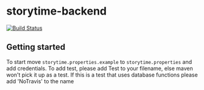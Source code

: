 # storytime-backend
[![Build Status](https://travis-ci.org/MartijnDevNull/storytime-backend.svg?branch=master)](https://travis-ci.org/MartijnDevNull/storytime-backend)

## Getting started
To start move ```storytime.properties.example``` to ```storytime.properties``` and add credentials.
To add test, please add Test to your filename, else maven won't pick it up as a test. If this is a test that uses database functions please add 'NoTravis' to the name

